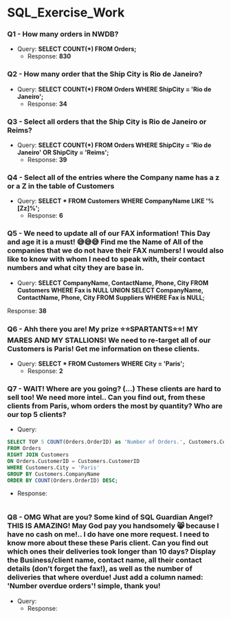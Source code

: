 # SQL_Exercise_Work

### Q1 - How many orders in NWDB?

- Query: **SELECT COUNT(*) FROM Orders;**
	- Response: **830**

### Q2 - How many order that the Ship City is Rio de Janeiro?

- Query: **SELECT COUNT(*) FROM Orders WHERE ShipCity = 'Rio de Janeiro';**
	- Response: **34**

### Q3 - Select all orders that the Ship City is Rio de Janeiro or Reims?

- Query: **SELECT COUNT(*) FROM Orders WHERE ShipCity = 'Rio de Janeiro' OR ShipCity = 'Reims';**
	- Response: **39**

### Q4 - Select all of the entries where the Company name has a z or a Z in the table of Customers

- Query: **SELECT * FROM Customers WHERE CompanyName LIKE '%[Zz]%';** 
	- Response: **6**

### Q5 - We need to update all of our FAX information! This Day and age it is a must! 😅😅😅 Find me the Name of All of the companies that we do not have their FAX numbers! I would also like to know with whom I need to speak with, their contact numbers and what city they are base in.

- Query: **SELECT CompanyName, ContactName, Phone, City FROM Customers WHERE Fax is NULL
UNION
SELECT CompanyName, ContactName, Phone, City FROM Suppliers WHERE Fax is NULL;**

Response: **38**

### Q6 - Ahh there you are! My prize ⭐⭐SPARTANTS⭐⭐! MY MARES AND MY STALLIONS! We need to re-target all of our Customers is Paris! Get me information on these clients.
 
- Query: **SELECT * FROM Customers WHERE City = 'Paris';**
	- Response: **2**

### Q7 - WAIT! Where are you going? (...) These clients are hard to sell too! We need more intel.. Can you find out, from these clients from Paris, whom orders the most by quantity? Who are our top 5 clients?

- Query: 

```SQL
SELECT TOP 5 COUNT(Orders.OrderID) as 'Number of Orders.', Customers.CompanyName
FROM Orders
RIGHT JOIN Customers
ON Orders.CustomerID = Customers.CustomerID
WHERE Customers.City = 'Paris'
GROUP BY Customers.CompanyName
ORDER BY COUNT(Orders.OrderID) DESC;
```
- Response:
```

```
### Q8 - OMG What are you? Some kind of SQL Guardian Angel? THIS IS AMAZING! May God pay you handsomely 😸 because I have no cash on me!.. I do have one more request. I need to know more about these these Paris client. Can you find out which ones their deliveries took longer than 10 days? Display the Business/client name, contact name, all their contact details (don't forget the fax!), as well as the number of deliveries that where overdue! Just add a column named: 'Number overdue orders'! simple, thank you!

- Query:
	- Response:
